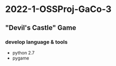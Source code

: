 # 2022-1-OSSProj-GaCo-3

## "Devil's Castle" Game

### develop language & tools
* python 2.7
* pygame

